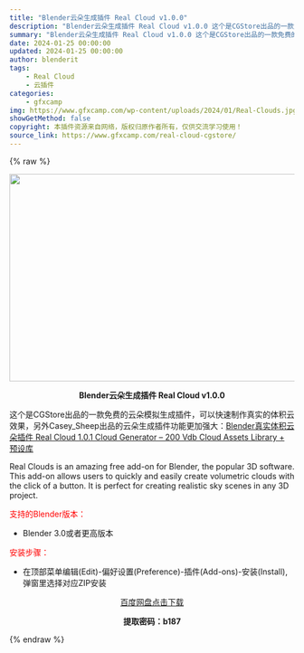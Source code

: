 ```yaml
---
title: "Blender云朵生成插件 Real Cloud v1.0.0"
description: "Blender云朵生成插件 Real Cloud v1.0.0 这个是CGStore出品的一款免费的云朵模拟生成插件，可以快速制作真实的体积云效果，另外Casey_Sheep出品的云朵生成插件功能更加..."
summary: "Blender云朵生成插件 Real Cloud v1.0.0 这个是CGStore出品的一款免费的云朵模拟生成插件，可以快速制作真实的体积云效果，另外Casey_Sheep出品的云朵生成插件功能更加..."
date: 2024-01-25 00:00:00
updated: 2024-01-25 00:00:00
author: blenderit
tags: 
    - Real Cloud
    - 云插件
categories:
    - gfxcamp
img: https://www.gfxcamp.com/wp-content/uploads/2024/01/Real-Clouds.jpg
showGetMethod: false
copyright: 本插件资源来自网络，版权归原作者所有，仅供交流学习使用！
source_link: https://www.gfxcamp.com/real-cloud-cgstore/
---
```


{% raw %}
<div><p><img decoding="async" class="aligncenter size-full wp-image-118144" src="https://www.gfxcamp.com/wp-content/uploads/2024/01/Real-Clouds.jpg" data-src="https://www.gfxcamp.com/wp-content/uploads/2024/01/Real-Clouds.jpg" alt="" width="640" height="367" data-srcset="https://www.gfxcamp.com/wp-content/uploads/2024/01/Real-Clouds.jpg 640w, https://www.gfxcamp.com/wp-content/uploads/2024/01/Real-Clouds-150x86.jpg 150w" data-sizes="(max-width: 640px) 100vw, 640px"></p><p style="text-align: center;"><strong>Blender云朵生成插件 Real Cloud v1.0.0</strong></p><p data-pm-slice="1 1 []">这个是CGStore出品的一款免费的云朵模拟生成插件，可以快速制作真实的体积云效果，另外Casey_Sheep出品的云朵生成插件功能更加强大：<a href="https://www.gfxcamp.com/real-cloud/" target="_blank" rel="noopener">Blender真实体积云朵插件 Real Cloud 1.0.1 Cloud Generator – 200 Vdb Cloud Assets Library + 预设库</a></p><p data-pm-slice="1 1 []">Real Clouds is an amazing free add-on for Blender, the popular 3D software. This add-on allows users to quickly and easily create volumetric clouds with the click of a button. It is perfect for creating realistic sky scenes in any 3D project.</p><p style="text-align: left;"><span style="color: #ff0000;">支持的Blender版本：</span></p><ul>
<li style="text-align: left;">Blender 3.0或者更高版本</li>
</ul><p style="text-align: left;"><span style="color: #ff0000;">安装步骤：</span></p><ul>
<li>在顶部菜单编辑(Edit)-偏好设置(Preference)-插件(Add-ons)-安装(Install),弹窗里选择对应ZIP安装</li>
</ul><p style="text-align: center;"><a class="maxbutton-3 maxbutton maxbutton-baidu" target="_blank" rel="noopener" href="https://pan.baidu.com/s/1YaiLgKr_oyKsebpBLSCi7w?pwd=b187"><span class="mb-text">百度网盘点击下载</span></a></p><p style="text-align: center;"><strong>提取密码：b187</strong></p></div>
<div style="display: none">gfxcamp</div>
{% endraw %}
